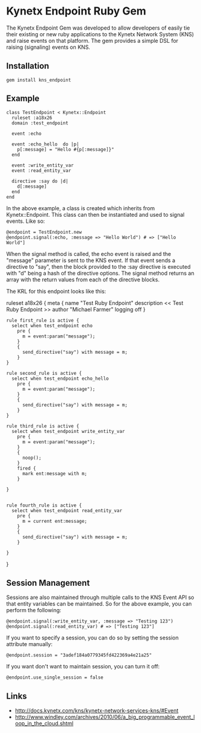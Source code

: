# Kynetx Endpoint Ruby Gem
The Kynetx Endpoint Gem was developed to allow developers of easily tie their existing or new ruby applications to the Kynetx Network System (KNS) and raise events on that platform.  The gem provides a simple DSL for raising (signaling) events on KNS.

## Installation
    gem install kns_endpoint

## Example
    class TestEndpoint < Kynetx::Endpoint
      ruleset :a18x26
      domain :test_endpoint
      
      event :echo

      event :echo_hello  do |p|
        p[:message] = "Hello #{p[:message]}"
      end

      event :write_entity_var
      event :read_entity_var

      directive :say do |d|
        d[:message]
      end
    end

In the above example, a class is created which inherits from Kynetx::Endpoint.  This class can then be instantiated and used to signal events.  Like so:

    @endpoint = TestEndpoint.new
    @endpoint.signal(:echo, :message => "Hello World") # => ["Hello World"]

When the signal method is called, the echo event is raised and the "message" parameter is sent to the KNS event.  If that event sends a directive to "say", then the block provided to the :say directive is executed with "d" being a hash of the directive options. The signal method returns an array with the return values from each of the directive blocks.


The KRL for this endpoint looks like this:

  ruleset a18x26 {
    meta {
      name "Test Ruby Endpoint"
      description << Test Ruby Endpoint >>
      author "Michael Farmer"
      logging off
    }

    rule first_rule is active {
      select when test_endpoint echo
        pre {
          m = event:param("message");
        }
        {
          send_directive("say") with message = m;
        }
    }

    rule second_rule is active {
      select when test_endpoint echo_hello
        pre {
          m = event:param("message");
        }
        {
          send_directive("say") with message = m;
        }
    }

    rule third_rule is active {
      select when test_endpoint write_entity_var
        pre {
          m = event:param("message");
        }
        {
          noop();
        }
        fired {
          mark ent:message with m;
        }
        
    }
    

    rule fourth_rule is active {
      select when test_endpoint read_entity_var
        pre {
          m = current ent:message;
        }
        {
          send_directive("say") with message = m;  
        }
        
    }

  }


## Session Management
Sessions are also maintained through multiple calls to the KNS Event API so that entity variables can be maintained. So for the above example, you can perform the following:

    @endpoint.signal(:write_entity_var, :message => "Testing 123")
    @endpoint.signal(:read_entity_var) # => ["Testing 123"]

If you want to specify a session, you can do so by setting the session attribute manually:

    @endpoint.session = "3adef184a0779345fd422369a4e21a25"

If you want don't want to maintain session, you can turn it off:

    @endpoint.use_single_session = false

## Links
- http://docs.kynetx.com/kns/kynetx-network-services-kns/#Event
- http://www.windley.com/archives/2010/06/a_big_programmable_event_loop_in_the_cloud.shtml

